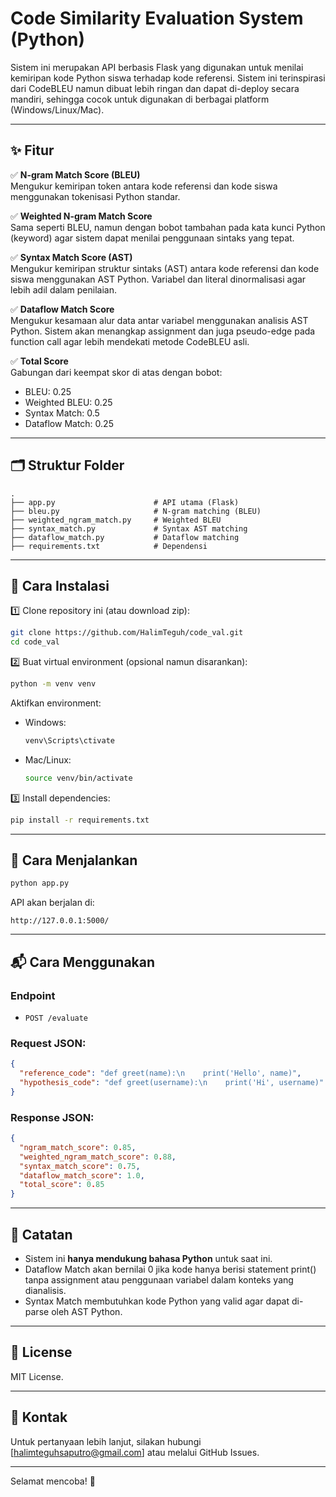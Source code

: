 
# Code Similarity Evaluation System (Python)

Sistem ini merupakan API berbasis Flask yang digunakan untuk menilai kemiripan kode Python siswa terhadap kode referensi. Sistem ini terinspirasi dari CodeBLEU namun dibuat lebih ringan dan dapat di-deploy secara mandiri, sehingga cocok untuk digunakan di berbagai platform (Windows/Linux/Mac).

---

## ✨ Fitur

✅ **N-gram Match Score (BLEU)**  
Mengukur kemiripan token antara kode referensi dan kode siswa menggunakan tokenisasi Python standar.

✅ **Weighted N-gram Match Score**  
Sama seperti BLEU, namun dengan bobot tambahan pada kata kunci Python (keyword) agar sistem dapat menilai penggunaan sintaks yang tepat.

✅ **Syntax Match Score (AST)**  
Mengukur kemiripan struktur sintaks (AST) antara kode referensi dan kode siswa menggunakan AST Python. Variabel dan literal dinormalisasi agar lebih adil dalam penilaian.

✅ **Dataflow Match Score**  
Mengukur kesamaan alur data antar variabel menggunakan analisis AST Python. Sistem akan menangkap assignment dan juga pseudo-edge pada function call agar lebih mendekati metode CodeBLEU asli.

✅ **Total Score**  
Gabungan dari keempat skor di atas dengan bobot:
- BLEU: 0.25
- Weighted BLEU: 0.25
- Syntax Match: 0.5
- Dataflow Match: 0.25

---

## 🗂️ Struktur Folder

```
.
├── app.py                      # API utama (Flask)
├── bleu.py                     # N-gram matching (BLEU)
├── weighted_ngram_match.py     # Weighted BLEU
├── syntax_match.py             # Syntax AST matching
├── dataflow_match.py           # Dataflow matching
├── requirements.txt            # Dependensi
```

---

## 🔧 Cara Instalasi

1️⃣ Clone repository ini (atau download zip):
```bash
git clone https://github.com/HalimTeguh/code_val.git
cd code_val
```

2️⃣ Buat virtual environment (opsional namun disarankan):
```bash
python -m venv venv
```
Aktifkan environment:
- Windows:
  ```bash
  venv\Scripts\ctivate
  ```
- Mac/Linux:
  ```bash
  source venv/bin/activate
  ```

3️⃣ Install dependencies:
```bash
pip install -r requirements.txt
```

---

## 🚀 Cara Menjalankan

```bash
python app.py
```

API akan berjalan di:
```
http://127.0.0.1:5000/
```

---

## 📬 Cara Menggunakan

### Endpoint
- `POST /evaluate`

### Request JSON:
```json
{
  "reference_code": "def greet(name):\n    print('Hello', name)",
  "hypothesis_code": "def greet(username):\n    print('Hi', username)"
}
```

### Response JSON:
```json
{
  "ngram_match_score": 0.85,
  "weighted_ngram_match_score": 0.88,
  "syntax_match_score": 0.75,
  "dataflow_match_score": 1.0,
  "total_score": 0.85
}
```

---

## 📌 Catatan

- Sistem ini **hanya mendukung bahasa Python** untuk saat ini.
- Dataflow Match akan bernilai 0 jika kode hanya berisi statement print() tanpa assignment atau penggunaan variabel dalam konteks yang dianalisis.
- Syntax Match membutuhkan kode Python yang valid agar dapat di-parse oleh AST Python.

---

## 📝 License

MIT License.

---

## 📮 Kontak

Untuk pertanyaan lebih lanjut, silakan hubungi [halimteguhsaputro@gmail.com] atau melalui GitHub Issues.

---

Selamat mencoba! 🚀
